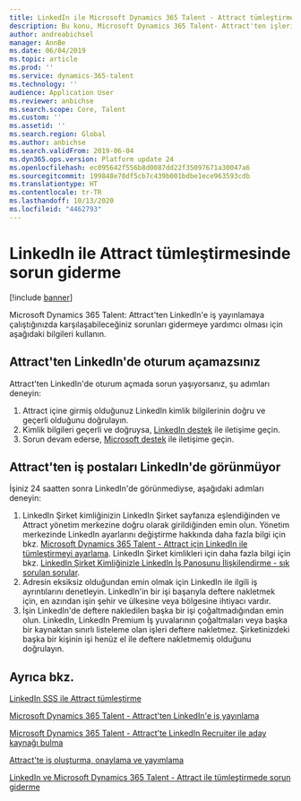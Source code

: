 ```yaml
---
title: LinkedIn ile Microsoft Dynamics 365 Talent - Attract tümleştirmesinde sorun giderme
description: Bu konu, Microsoft Dynamics 365 Talent- Attract'ten işleri LinkedIn'de yayınlamaya çalıştığınızda oluşan sorunların nasıl giderileceğini açıklamaktadır.
author: andreabichsel
manager: AnnBe
ms.date: 06/04/2019
ms.topic: article
ms.prod: ''
ms.service: dynamics-365-talent
ms.technology: ''
audience: Application User
ms.reviewer: anbichse
ms.search.scope: Core, Talent
ms.custom: ''
ms.assetid: ''
ms.search.region: Global
ms.author: anbichse
ms.search.validFrom: 2019-06-04
ms.dyn365.ops.version: Platform update 24
ms.openlocfilehash: ec095642f556b8d0087dd22f35097671a30047a6
ms.sourcegitcommit: 199848e78df5cb7c439b001bdbe1ece963593cdb
ms.translationtype: HT
ms.contentlocale: tr-TR
ms.lasthandoff: 10/13/2020
ms.locfileid: "4462793"
---
```

# <a name="troubleshoot-integration-with-linkedin-and-attract"></a>LinkedIn ile Attract tümleştirmesinde sorun giderme

[!include [banner](includes/banner.md)]

Microsoft Dynamics 365 Talent: Attract'ten LinkedIn'e iş yayınlamaya çalıştığınızda karşılaşabileceğiniz sorunları gidermeye yardımcı olması için aşağıdaki bilgileri kullanın.

## <a name="you-cant-sign-in-to-linkedin-from-attract"></a>Attract'ten LinkedIn'de oturum açamazsınız

Attract'ten LinkedIn'de oturum açmada sorun yaşıyorsanız, şu adımları deneyin:

1. Attract içine girmiş olduğunuz LinkedIn kimlik bilgilerinin doğru ve geçerli olduğunu doğrulayın.
2. Kimlik bilgileri geçerli ve doğruysa, [LinkedIn destek](https://www.linkedin.com/help/linkedin) ile iletişime geçin.
3. Sorun devam ederse, [Microsoft destek](./talent-support.md) ile iletişime geçin.

## <a name="job-posts-from-attract-dont-appear-on-linkedin"></a>Attract'ten iş postaları LinkedIn'de görünmüyor

İşiniz 24 saatten sonra LinkedIn'de görünmediyse, aşağıdaki adımları deneyin:

1. LinkedIn Şirket kimliğinizin LinkedIn Şirket sayfanıza eşlendiğinden ve Attract yönetim merkezine doğru olarak girildiğinden emin olun. Yönetim merkezinde LinkedIn ayarlarını değiştirme hakkında daha fazla bilgi için bkz. [Microsoft Dynamics 365 Talent - Attract için LinkedIn ile tümleştirmeyi ayarlama](attract-admin-linkedin.md). LinkedIn Şirket kimlikleri için daha fazla bilgi için bkz. [LinkedIn Şirket Kimliğinizle LinkedIn İş Panosunu İlişkilendirme - sık sorulan sorular](https://www.linkedin.com/help/linkedin/answer/98972).
2. Adresin eksiksiz olduğundan emin olmak için LinkedIn ile ilgili iş ayrıntılarını denetleyin. LinkedIn'in bir işi başarıyla deftere nakletmek için, en azından işin şehir ve ülkesine veya bölgesine ihtiyacı vardır.
3. İşin LinkedIn'de deftere nakledilen başka bir işi çoğaltmadığından emin olun. LinkedIn, LinkedIn Premium İş yuvalarının çoğaltmaları veya başka bir kaynaktan sınırlı listeleme olan işleri deftere nakletmez. Şirketinizdeki başka bir kişinin işi henüz el ile deftere nakletmemiş olduğunu doğrulayın.

## <a name="see-also"></a>Ayrıca bkz.

[LinkedIn SSS ile Attract tümleştirme](./attract-linkedin-faq.md)

[Microsoft Dynamics 365 Talent - Attract'ten LinkedIn'e iş yayınlama](./attract-post-jobs-to-linkedin.md)

[Microsoft Dynamics 365 Talent - Attract'te LinkedIn Recruiter ile aday kaynağı bulma](./attract-linkedin-recruiter.md)

[Attract'te iş oluşturma, onaylama ve yayımlama](./creating-jobs-attract.md)

[LinkedIn ve Microsoft Dynamics 365 Talent - Attract ile tümleştirmede sorun giderme](./attract-troubleshoot-linkedin.md)
